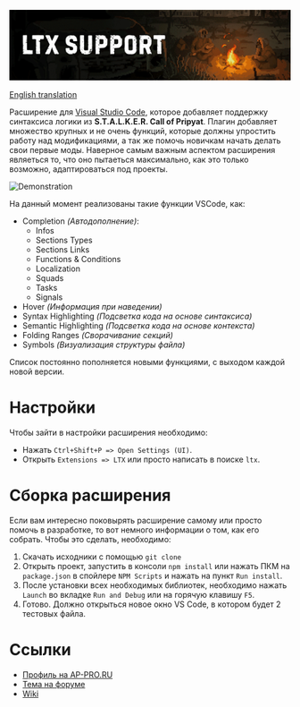 ![Title](./data/Images/ReadMe/Title.gif)

[English translation](./README.en-US.md)

Расширение для [Visual Studio Code](https://code.visualstudio.com/), которое добавляет поддержку синтаксиса логики из **S.T.A.L.K.E.R. Call of Pripyat**. Плагин добавляет множество крупных и не очень функций, которые должны упростить работу над модификациями, а так же помочь новичкам начать делать свои первые моды. Наверное самым важным аспектом расширения являеться то, что оно пытаеться максимально, как это только возможно, адаптироваться под проекты.

![Demonstration](./data/Images/ReadMe/Demonstration.gif)

На данный момент реализованы такие функции VSCode, как:

* Completion *(Автодополнение)*:
    * Infos
    * Sections Types
    * Sections Links
    * Functions & Conditions
    * Localization
    * Squads
    * Tasks
    * Signals
* Hover *(Информация при наведении)*
* Syntax Highlighting *(Подсветка кода на основе синтаксиса)*
* Semantic Highlighting *(Подсветка кода на основе контекста)*
* Folding Ranges *(Сворачивание секций)*
* Symbols *(Визуализация структуры файла)*

Список постоянно пополняется новыми функциями, с выходом каждой новой версии.

# Настройки

Чтобы зайти в настройки расширения необходимо:

* Нажать `Ctrl+Shift+P => Open Settings (UI)`.
* Открыть `Extensions => LTX` или просто написать в поиске `ltx`.

# Сборка расширения

Если вам интересно поковырять расширение самому или просто помочь в разработке, то вот немного информации о том, как его собрать. Чтобы это сделать, необходимо:

1. Скачать исходники с помощью `git clone`
2. Открыть проект, запустить в консоли `npm install` или нажать ПКМ на `package.json` в спойлере `NPM Scripts` и нажать на пункт `Run install`.
3. После установки всех необходимых библиотек, необходимо нажать `Launch` во вкладке `Run and Debug` или на горячую клавишу `F5`.
4. Готово. Должно открыться новое окно VS Code, в котором будет 2 тестовых файла.

# Ссылки

* [Профиль на AP-PRO.RU](https://ap-pro.ru/profile/6-aziatkavictor/)
* [Тема на форуме](https://ap-pro.ru/forums/topic/3561-vscode-podderzhka-sintaksisa-cop/)
* [Wiki](https://github.com/AziatkaVictor/ltx-support/wiki)